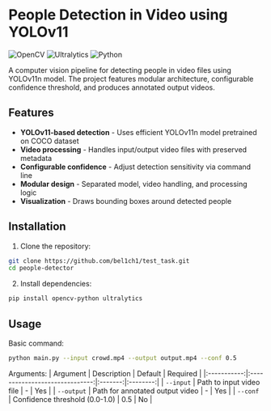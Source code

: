# People Detection in Video using YOLOv11

![OpenCV](https://img.shields.io/badge/OpenCV-5.0-blue)
![Ultralytics](https://img.shields.io/badge/Ultralytics-YOLOv11-red)
![Python](https://img.shields.io/badge/Python-3.11-green)

A computer vision pipeline for detecting people in video files using YOLOv11n model. The project features modular architecture, configurable confidence threshold, and produces annotated output videos.

## Features

- **YOLOv11-based detection** - Uses efficient YOLOv11n model pretrained on COCO dataset
- **Video processing** - Handles input/output video files with preserved metadata
- **Configurable confidence** - Adjust detection sensitivity via command line
- **Modular design** - Separated model, video handling, and processing logic
- **Visualization** - Draws bounding boxes around detected people

## Installation

1. Clone the repository:
```bash
git clone https://github.com/bel1ch1/test_task.git
cd people-detector
```

2. Install dependencies:
```bash
pip install opencv-python ultralytics
```

## Usage

Basic command:
```bash
python main.py --input crowd.mp4 --output output.mp4 --conf 0.5
```

Arguments:
| Argument    | Description                     | Default | Required |
|:-----------:|:------------------------------:|:-------:|:--------:|
| `--input`   | Path to input video file        | -       | Yes      |
| `--output`  | Path for annotated output video | -       | Yes      |
| `--conf`    | Confidence threshold (0.0-1.0)  | 0.5     | No       |
